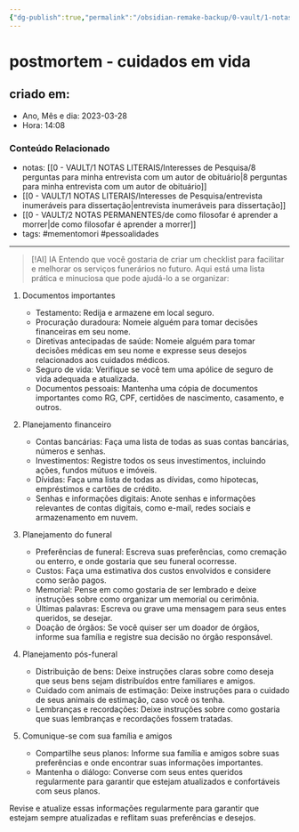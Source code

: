 ```yaml
---
{"dg-publish":true,"permalink":"/obsidian-remake-backup/0-vault/1-notas-literais/filosofia/postmortem-cuidados-em-vida/","tags":["mementomori","pessoalidades"],"dgHomeLink":true,"dgShowLocalGraph":true,"dgShowFileTree":true,"dgEnableSearch":true,"noteIcon":""}
---
```


# postmortem - cuidados em vida

## criado em: 
-  Ano, Mês e dia: 2023-03-28
- Hora: 14:08

### Conteúdo Relacionado
- notas: [[0 - VAULT/1 NOTAS LITERAIS/Interesses de Pesquisa/8 perguntas para minha entrevista com um autor de obituário\|8 perguntas para minha entrevista com um autor de obituário]]
- [[0 - VAULT/1 NOTAS LITERAIS/Interesses de Pesquisa/entrevista inumeráveis para dissertação\|entrevista inumeráveis para dissertação]]
- [[0 - VAULT/2 NOTAS PERMANENTES/de como filosofar é aprender a morrer\|de como filosofar é aprender a morrer]]
- tags: #mementomori #pessoalidades 
---


> [!AI] IA
> Entendo que você gostaria de criar um checklist para facilitar e melhorar os serviços funerários no futuro. Aqui está uma lista prática e minuciosa que pode ajudá-lo a se organizar:

1.  Documentos importantes
    
    -   Testamento: Redija e armazene em local seguro.
    -   Procuração duradoura: Nomeie alguém para tomar decisões financeiras em seu nome.
    -   Diretivas antecipadas de saúde: Nomeie alguém para tomar decisões médicas em seu nome e expresse seus desejos relacionados aos cuidados médicos.
    -   Seguro de vida: Verifique se você tem uma apólice de seguro de vida adequada e atualizada.
    -   Documentos pessoais: Mantenha uma cópia de documentos importantes como RG, CPF, certidões de nascimento, casamento, e outros.
2.  Planejamento financeiro
    
    -   Contas bancárias: Faça uma lista de todas as suas contas bancárias, números e senhas.
    -   Investimentos: Registre todos os seus investimentos, incluindo ações, fundos mútuos e imóveis.
    -   Dívidas: Faça uma lista de todas as dívidas, como hipotecas, empréstimos e cartões de crédito.
    -   Senhas e informações digitais: Anote senhas e informações relevantes de contas digitais, como e-mail, redes sociais e armazenamento em nuvem.
3.  Planejamento do funeral
    
    -   Preferências de funeral: Escreva suas preferências, como cremação ou enterro, e onde gostaria que seu funeral ocorresse.
    -   Custos: Faça uma estimativa dos custos envolvidos e considere como serão pagos.
    -   Memorial: Pense em como gostaria de ser lembrado e deixe instruções sobre como organizar um memorial ou cerimônia.
    -   Últimas palavras: Escreva ou grave uma mensagem para seus entes queridos, se desejar.
    -   Doação de órgãos: Se você quiser ser um doador de órgãos, informe sua família e registre sua decisão no órgão responsável.
4.  Planejamento pós-funeral
    
    -   Distribuição de bens: Deixe instruções claras sobre como deseja que seus bens sejam distribuídos entre familiares e amigos.
    -   Cuidado com animais de estimação: Deixe instruções para o cuidado de seus animais de estimação, caso você os tenha.
    -   Lembranças e recordações: Deixe instruções sobre como gostaria que suas lembranças e recordações fossem tratadas.
5.  Comunique-se com sua família e amigos
    
    -   Compartilhe seus planos: Informe sua família e amigos sobre suas preferências e onde encontrar suas informações importantes.
    -   Mantenha o diálogo: Converse com seus entes queridos regularmente para garantir que estejam atualizados e confortáveis com seus planos.

Revise e atualize essas informações regularmente para garantir que estejam sempre atualizadas e reflitam suas preferências e desejos.